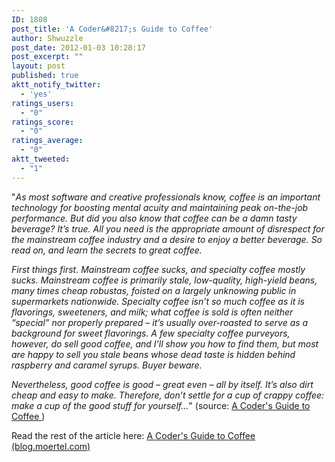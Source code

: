 ```yaml
---
ID: 1808
post_title: 'A Coder&#8217;s Guide to Coffee'
author: Shwuzzle
post_date: 2012-01-03 10:28:17
post_excerpt: ""
layout: post
published: true
aktt_notify_twitter:
  - 'yes'
ratings_users:
  - "0"
ratings_score:
  - "0"
ratings_average:
  - "0"
aktt_tweeted:
  - "1"
---
```

"<em>As most software and creative professionals know, coffee is an important technology for boosting mental acuity and maintaining peak on-the-job performance. But did you also know that coffee can be a damn tasty beverage? It’s true. All you need is the appropriate amount of disrespect for the mainstream coffee industry and a desire to enjoy a better beverage. So read on, and learn the secrets to great coffee.</em>

<em>First things first. Mainstream coffee sucks, and specialty coffee mostly sucks. Mainstream coffee is primarily stale, low-quality, high-yield beans, many times cheap robustas, foisted on a largely unknowing public in supermarkets nationwide. Specialty coffee isn’t so much coffee as it is flavorings, sweeteners, and milk; what coffee is sold is often neither “special” nor properly prepared – it’s usually over-roasted to serve as a background for sweet flavorings. A few specialty coffee purveyors, however, do sell good coffee, and I’ll show you how to find them, but most are happy to sell you stale beans whose dead taste is hidden behind raspberry and caramel syrups. Buyer beware.</em>

<em>Nevertheless, good coffee is good – great even – all by itself. It’s also dirt cheap and easy to make. Therefore, don’t settle for a cup of crappy coffee: make a cup of the good stuff for yourself...</em>" (source: <a href="http://blog.moertel.com/pages/coders-guide-to-coffee">A Coder's Guide to Coffee </a>)

Read the rest of the article here: <a href="http://blog.moertel.com/pages/coders-guide-to-coffee">A Coder's Guide to Coffee (blog.moertel.com)</a>
